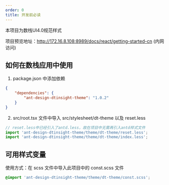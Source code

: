 ```yaml
---
order: 0
title: 开发前必读
---
```


本项目为数栈UI4.0规范样式

项目预览地址：http://172.16.8.108:8989/docs/react/getting-started-cn (内网访问)

## 如何在数栈应用中使用

1. package.json 中添加依赖

``` json
{
    "dependencies": {
        "ant-design-dtinsight-theme": "1.0.2"
    }
}
```

2. src/root.tsx 文件中导入 src/stylesheet/dt-theme 以及 reset.less

``` javascript
// reset.less中已经引入了antd.less，故在项目中无需再引入antd样式文件
import 'ant-design-dtinsight-theme/theme/dt-theme/reset.less';
import 'ant-design-dtinsight-theme/theme/dt-theme/index.less';
```

## 可用样式变量

使用方式：在 scss 文件中导入此项目中的 const.scss 文件

``` scss
@import 'ant-design-dtinsight-theme/theme/dt-theme/const.scss';
```
